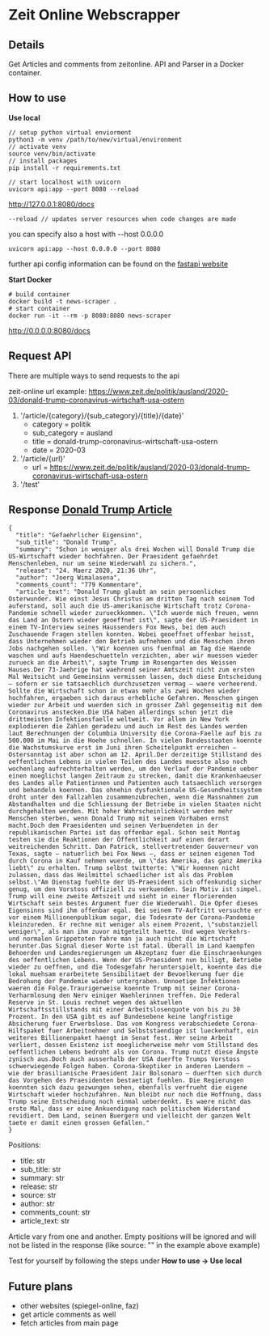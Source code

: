 # Zeit Online Webscrapper

## Details

Get Articles and comments from zeitonline. API and Parser in a Docker container.

## How to use
**Use local**
```
// setup python virtual enviorment
python3 -m venv /path/to/new/virtual/environment
// activate venv
source venv/bin/activate
// install packages
pip install -r requirements.txt

// start localhost with uvicorn
uvicorn api:app --port 8080 --reload
```
http://127.0.0.1:8080/docs

```
--reload // updates server resources when code changes are made
```

you can specify also a host with --host 0.0.0.0
```
uvicorn api:app --host 0.0.0.0 --port 8080
```
further api config information can be found on the [fastapi website](https://fastapi.tiangolo.com/)

**Start Docker**
```
# build container
docker build -t news-scraper .  
# start container
docker run -it --rm -p 8080:8080 news-scraper   
```
http://0.0.0.0:8080/docs

## Request API
There are multiple ways to send requests to the api

zeit-online url example: https://www.zeit.de/politik/ausland/2020-03/donald-trump-coronavirus-wirtschaft-usa-ostern

1. '/article/{category}/{sub_category}/{title}/{date}'
    - category = politik
    - sub_category = ausland
    - title = donald-trump-coronavirus-wirtschaft-usa-ostern
    - date = 2020-03
2. '/article/{url}'
    - url = https://www.zeit.de/politik/ausland/2020-03/donald-trump-coronavirus-wirtschaft-usa-ostern
3. '/test'

## Response [Donald Trump Article](https://www.zeit.de/politik/ausland/2020-03/donald-trump-coronavirus-wirtschaft-usa-ostern)
```
{
  "title": "Gefaehrlicher Eigensinn",
  "sub_title": "Donald Trump",
  "summary": "Schon in weniger als drei Wochen will Donald Trump die US-Wirtschaft wieder hochfahren. Der Praesident gefaehrdet Menschenleben, nur um seine Wiederwahl zu sichern.",
  "release": "24. Maerz 2020, 21:36 Uhr",
  "author": "Joerg Wimalasena",
  "comments_count": "779 Kommentare",
  "article_text": "Donald Trump glaubt an sein persoenliches Osterwunder. Wie einst Jesus Christus am dritten Tag nach seinem Tod auferstand, soll auch die US-amerikanische Wirtschaft trotz Corona-Pandemie schnell wieder zurueckkommen. \"Ich wuerde mich freuen, wenn das Land an Ostern wieder geoeffnet ist\", sagte der US-Praesident in einem TV-Interview seines Haussenders Fox News, bei dem auch Zuschauende Fragen stellen konnten. Wobei geoeffnet offenbar heisst, dass Unternehmen wieder den Betrieb aufnehmen und die Menschen ihren Jobs nachgehen sollen. \"Wir koennen uns fuenfmal am Tag die Haende waschen und aufs Haendeschuetteln verzichten, aber wir muessen wieder zurueck an die Arbeit\", sagte Trump im Rosengarten des Weissen Hauses.Der 73-Jaehrige hat waehrend seiner Amtszeit nicht zum ersten Mal Weitsicht und Gemeinsinn vermissen lassen, doch diese Entscheidung – sofern er sie tatsaechlich durchzusetzen vermag – waere verheerend. Sollte die Wirtschaft schon in etwas mehr als zwei Wochen wieder hochfahren, ergaeben sich daraus erhebliche Gefahren. Menschen gingen wieder zur Arbeit und wuerden sich in grosser Zahl gegenseitig mit dem Coronavirus anstecken.Die USA haben allerdings schon jetzt die drittmeisten Infektionsfaelle weltweit. Vor allem in New York explodieren die Zahlen geradezu und auch im Rest des Landes werden laut Berechnungen der Columbia University die Corona-Faelle auf bis zu 500.000 im Mai in die Hoehe schnellen. In vielen Bundesstaaten koennte die Wachstumskurve erst im Juni ihren Scheitelpunkt erreichen – Ostersonntag ist aber schon am 12. April.Der derzeitige Stillstand des oeffentlichen Lebens in vielen Teilen des Landes muesste also noch wochenlang aufrechterhalten werden, um den Verlauf der Pandemie ueber einen moeglichst langen Zeitraum zu strecken, damit die Krankenhaeuser des Landes alle Patientinnen und Patienten auch tatsaechlich versorgen und behandeln koennen. Das ohnehin dysfunktionale US-Gesundheitssystem droht unter den Fallzahlen zusammenzubrechen, wenn die Massnahmen zum Abstandhalten und die Schliessung der Betriebe in vielen Staaten nicht durchgehalten werden. Mit hoher Wahrscheinlichkeit werden mehr Menschen sterben, wenn Donald Trump mit seinem Vorhaben ernst macht.Doch dem Praesidenten und seinen Verbuendeten in der republikanischen Partei ist das offenbar egal. Schon seit Montag testen sie die Reaktionen der Öffentlichkeit auf einen derart weitreichenden Schritt. Dan Patrick, stellvertretender Gouverneur von Texas, sagte – natuerlich bei Fox News –, dass er seinen eigenen Tod durch Corona in Kauf nehmen wuerde, um \"das Amerika, das ganz Amerika liebt\" zu erhalten. Trump selbst twitterte: \"Wir koennen nicht zulassen, dass das Heilmittel schaedlicher ist als das Problem selbst.\"Am Dienstag fuehlte der US-Praesident sich offenkundig sicher genug, um den Vorstoss offiziell zu verkuenden. Sein Motiv ist simpel. Trump will eine zweite Amtszeit und sieht in einer florierenden Wirtschaft sein bestes Argument fuer die Wiederwahl. Die Opfer dieses Eigensinns sind ihm offenbar egal. Bei seinem TV-Auftritt versuchte er vor einem Millionenpublikum sogar, die Todesrate der Corona-Pandemie kleinzureden. Er rechne mit weniger als einem Prozent, \"substanziell weniger\", als man ihm zuvor mitgeteilt haette. Und wegen Verkehrs- und normalen Grippetoten fahre man ja auch nicht die Wirtschaft herunter.Das Signal dieser Worte ist fatal. Überall im Land kaempfen Behoerden und Landesregierungen um Akzeptanz fuer die Einschraenkungen des oeffentlichen Lebens. Wenn der US-Praesident nun billigt, Betriebe wieder zu oeffnen, und die Todesgefahr herunterspielt, koennte das die lokal muehsam erarbeitete Sensibilitaet der Bevoelkerung fuer die Bedrohung der Pandemie wieder untergraben. Unnoetige Infektionen waeren die Folge.Traurigerweise koennte Trump mit seiner Corona-Verharmlosung den Nerv einiger Waehlerinnen treffen. Die Federal Reserve in St. Louis rechnet wegen des aktuellen Wirtschaftsstillstands mit einer Arbeitslosenquote von bis zu 30 Prozent. In den USA gibt es auf Bundesebene keine langfristige Absicherung fuer Erwerbslose. Das vom Kongress verabschiedete Corona-Hilfspaket fuer Arbeitnehmer und Selbststaendige ist lueckenhaft, ein weiteres Billionenpaket haengt im Senat fest. Wer seine Arbeit verliert, dessen Existenz ist moeglicherweise mehr vom Stillstand des oeffentlichen Lebens bedroht als von Corona. Trump nutzt diese Ängste zynisch aus.Doch auch ausserhalb der USA duerfte Trumps Vorstoss schwerwiegende Folgen haben. Corona-Skeptiker in anderen Laendern – wie der brasilianische Praesident Jair Bolsonaro – duerften sich durch das Vorgehen des Praesidenten bestaetigt fuehlen. Die Regierungen koennten sich dazu gezwungen sehen, ebenfalls verfrueht die eigene Wirtschaft wieder hochzufahren. Nun bleibt nur noch die Hoffnung, dass Trump seine Entscheidung noch einmal ueberdenkt. Es waere nicht das erste Mal, dass er eine Ankuendigung nach politischem Widerstand revidiert. Dem Land, seinen Buergern und vielleicht der ganzen Welt taete er damit einen grossen Gefallen."
}
```
Positions: 
- title: str
- sub_title: str
- summary: str
- release: str
- source: str
- author: str
- comments_count: str
- article_text: str

Article vary from one and another. Empty positions will be ignored and will not be listed in the response (like source: "" in the example above example)

Test for yourself by following the steps under **How to use -> Use local**
## Future plans
- other websites (spiegel-online, faz)
- get article comments as well
- fetch articles from main page 